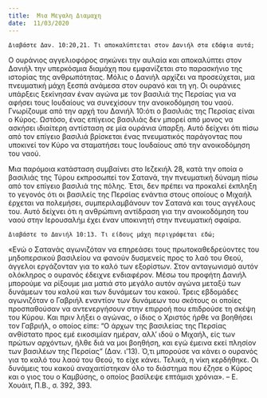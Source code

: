```yaml
---
title:  Μια Μεγαλη Διαμαχη
date:  11/03/2020
---
```


`Διαβάστε Δαν. 10:20,21. Τι αποκαλύπτεται στον Δανιήλ στα εδάφια αυτά;`

Ο ουράνιος αγγελιοφόρος σηκώνει την αυλαία και αποκαλύπτει στον Δανιήλ την υπερκόσμια διαμάχη που εμφανίζεται στο παρασκήνιο της ιστορίας της ανθρωπότητας. Μόλις ο Δανιήλ αρχίζει να προσεύχεται, μια πνευματική μάχη ξεσπά ανάμεσα στον ουρανό και τη γη. Οι ουράνιες υπάρξεις ξεκίνησαν έναν αγώνα με τον βασιλιά της Περσίας για να αφήσει τους Ιουδαίους να συνεχίσουν την ανοικοδόμηση του ναού. Γνωρίζουμε από την αρχή του Δανιήλ 10:ότι ο βασιλιάς της Περσίας είναι ο Κύρος. Ωστόσο, ένας επίγειος βασιλιάς δεν μπορεί από μονος να ασκήσει ιδιαίτερη αντίσταση σε μία ουράνια ύπαρξη. Αυτό δείχνει ότι πίσω από τον επίγειο βασιλιά βρίσκεται ένας πνευματικός παράγοντας που υποκινεί τον Κύρο να σταματήσει τους Ιουδαίους από την ανοικοδόμηση του ναού.

Μια παρόμοια κατάσταση συμβαίνει στο Ιεζεκιήλ 28, κατά την οποία ο βασιλιάς της Τύρου εκπροσωπεί τον Σατανά, την πνευματική δύναμη πίσω από τον επίγειο βασιλιά της πόλης. Έτσι, δεν πρέπει να προκαλεί έκπληξη το γεγονός ότι οι βασιλείς της Περσίας ενάντια στους οποίους ο Μιχαήλ έρχεται να πολεμήσει, συμπεριλαμβάνουν τον Σατανά και τους αγγέλους του. Αυτό δείχνει ότι η ανθρώπινη αντίδραση για την ανοικοδόμηση του ναού στην Ιερουσαλήμ έχει έναν υποκινητή στην πνευματική σφαίρα.

`Διαβάστε το Δανιήλ 10:13. Τι είδους μάχη περιγράφεται εδώ;`

«Ενώ ο Σατανάς αγωνιζόταν να επηρεάσει τους πρωτοκαθεδρεύοντες του μηδοπερσικού βασιλείου να φανούν δυσμενείς προς το λαό του Θεού, άγγελοι εργάζονταν για το καλό των εξορίστων. Στον ανταγωνισμό αυτόν ολόκληρος ο ουρανός έδειχνε ενδιαφέρον. Μέσω του προφήτη Δανιήλ μπορούμε να ρίξουμε μια ματιά στο μεγάλο αυτόν αγώνα μεταξύ των δυνάμεων του καλού και των δυνάμεων του κακού. Τρεις εβδομάδες αγωνιζόταν ο Γαβριήλ εναντίον των δυνάμεων του σκότους οι οποίες προσπαθούσαν να αντενεργήσουν στην επιρροή που επιδρούσε τη σκέψη του Κύρου. Και πριν λήξει ο αγώνας, ο ίδιος ο Χριστός ήρθε να βοηθήσει τον Γαβριήλ, ο οποίος είπε: “Ο άρχων της βασιλείας της Περσίας ανθίστατο προς εμέ εικοσιμίαν ημέραν, αλλ’ ιδού ο Μιχαήλ, είς των πρώτων αρχόντων, ήλθε διά να μοι βοηθήση, και εγώ έμεινα εκεί πλησίον των βασιλέων της Περσίας” (Δαν. ι’13). Ό,τι μπορούσε να κάνει ο ουρανός για το καλό του λαού του Θεού, το είχε κάνει. Τελικά, η νίκη κερδήθηκε. Οι δυνάμεις του κακού αναχαιτίστηκαν όλο το διάστημα που έζησε ο Κύρος και ο γιος του ο Καμβύσης, ο οποίος βασίλεψε επτάμισι χρόνια». – Ε. Χουάιτ, Π.Β., σ. 392, 393.